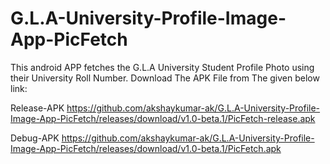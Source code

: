 # G.L.A-University-Profile-Image-App-PicFetch
This android APP fetches the G.L.A University Student Profile Photo using their University Roll Number.
Download The APK File from The given below link:

Release-APK
https://github.com/akshaykumar-ak/G.L.A-University-Profile-Image-App-PicFetch/releases/download/v1.0-beta.1/PicFetch-release.apk

Debug-APK
https://github.com/akshaykumar-ak/G.L.A-University-Profile-Image-App-PicFetch/releases/download/v1.0-beta.1/PicFetch.apk
